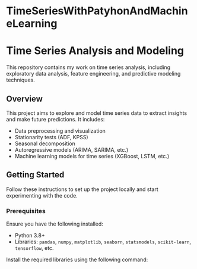 # TimeSeriesWithPatyhonAndMachineLearning
# Time Series Analysis and Modeling

This repository contains my work on time series analysis, including exploratory data analysis, feature engineering, and predictive modeling techniques.

## Overview

This project aims to explore and model time series data to extract insights and make future predictions. It includes:
- Data preprocessing and visualization
- Stationarity tests (ADF, KPSS)
- Seasonal decomposition
- Autoregressive models (ARIMA, SARIMA, etc.)
- Machine learning models for time series (XGBoost, LSTM, etc.)

## Getting Started

Follow these instructions to set up the project locally and start experimenting with the code.

### Prerequisites

Ensure you have the following installed:
- Python 3.8+
- Libraries: `pandas`, `numpy`, `matplotlib`, `seaborn`, `statsmodels`, `scikit-learn`, `tensorflow`, etc.

Install the required libraries using the following command:
